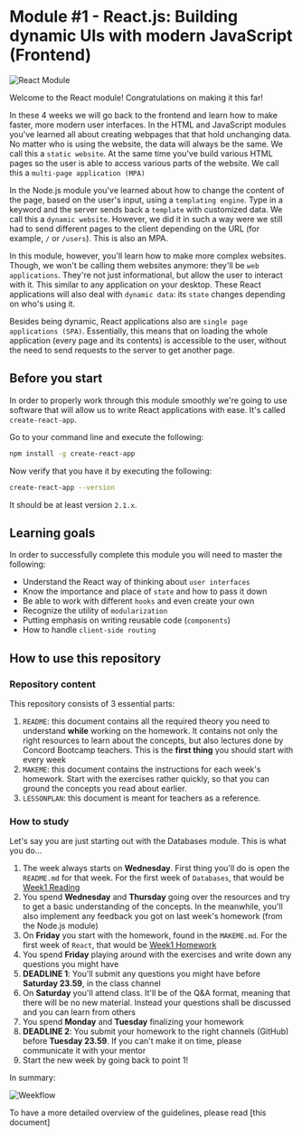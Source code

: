 # Module #1 - React.js: Building dynamic UIs with modern JavaScript (Frontend)

![React Module](./assets/react.png)

Welcome to the React module! Congratulations on making it this far!

In these 4 weeks we will go back to the frontend and learn how to make faster, more modern user interfaces. In the HTML and JavaScript modules you've learned all about creating webpages that that hold unchanging data. No matter who is using the website, the data will always be the same. We call this a `static website`. At the same time you've build various HTML pages so the user is able to access various parts of the website. We call this a `multi-page application (MPA)`

In the Node.js module you've learned about how to change the content of the page, based on the user's input, using a `templating engine`. Type in a keyword and the server sends back a `template` with customized data. We call this a `dynamic website`. However, we did it in such a way were we still had to send different pages to the client depending on the URL (for example, `/` or `/users`). This is also an MPA.

In this module, however, you'll learn how to make more complex websites. Though, we won't be calling them websites anymore: they'll be `web applications`. They're not just informational, but allow the user to interact with it. This similar to any application on your desktop. These React applications will also deal with `dynamic data`: its `state` changes depending on who's using it.

Besides being dynamic, React applications also are `single page applications (SPA)`. Essentially, this means that on loading the whole application (every page and its contents) is accessible to the user, without the need to send requests to the server to get another page.

## Before you start

In order to properly work through this module smoothly we're going to use software that will allow us to write React applications with ease. It's called `create-react-app`.

Go to your command line and execute the following:

```bash
npm install -g create-react-app
```

Now verify that you have it by executing the following:

```bash
create-react-app --version
```

It should be at least version `2.1.x`.

## Learning goals

In order to successfully complete this module you will need to master the following:

- Understand the React way of thinking about `user interfaces`
- Know the importance and place of `state` and how to pass it down
- Be able to work with different `hooks` and even create your own
- Recognize the utility of `modularization`
- Putting emphasis on writing reusable code (`components`)
- How to handle `client-side routing`

## How to use this repository

### Repository content

This repository consists of 3 essential parts:

1. `README`: this document contains all the required theory you need to understand **while** working on the homework. It contains not only the right resources to learn about the concepts, but also lectures done by Concord Bootcamp teachers. This is the **first thing** you should start with every week
2. `MAKEME`: this document contains the instructions for each week's homework. Start with the exercises rather quickly, so that you can ground the concepts you read about earlier.
3. `LESSONPLAN`: this document is meant for teachers as a reference.

### How to study

Let's say you are just starting out with the Databases module. This is what you do...

1. The week always starts on **Wednesday**. First thing you'll do is open the `README.md` for that week. For the first week of `Databases`, that would be [Week1 Reading](/Week1/README.md)
2. You spend **Wednesday** and **Thursday** going over the resources and try to get a basic understanding of the concepts. In the meanwhile, you'll also implement any feedback you got on last week's homework (from the Node.js module)
3. On **Friday** you start with the homework, found in the `MAKEME.md`. For the first week of `React`, that would be [Week1 Homework](/Week1/MAKEME.md)
4. You spend **Friday** playing around with the exercises and write down any questions you might have
5. **DEADLINE 1**: You'll submit any questions you might have before **Saturday 23.59**, in the class channel
6. On **Saturday** you'll attend class. It'll be of the Q&A format, meaning that there will be no new material. Instead your questions shall be discussed and you can learn from others
7. You spend **Monday** and **Tuesday** finalizing your homework
8. **DEADLINE 2**: You submit your homework to the right channels (GitHub) before **Tuesday 23.59**. If you can't make it on time, please communicate it with your mentor
9. Start the new week by going back to point 1!

In summary:

![Weekflow](assets/weekflow.png)

To have a more detailed overview of the guidelines, please read [this document]
